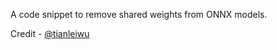 A code snippet to remove shared weights from ONNX models.

Credit - [@tianleiwu](https://github.com/tianleiwu)
